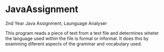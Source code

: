 # JavaAssignment
2nd Year Java Assignment, Launguage Analyser


This program reads a piece of text from a text file and determines wheter the language used
within the file is formal or informal. It does this by examining diferent aspects of the grammar and
vocabulary used.
